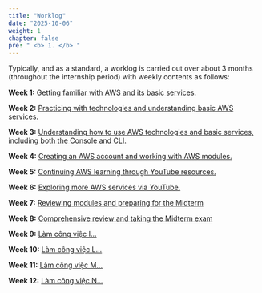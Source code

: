 ```yaml
---
title: "Worklog"
date: "2025-10-06"
weight: 1
chapter: false
pre: " <b> 1. </b> "
---
```


Typically, and as a standard, a worklog is carried out over about 3 months (throughout the internship period) with weekly contents as follows:

**Week 1:** [Getting familiar with AWS and its basic services.](1.1-week1/)

**Week 2:** [Practicing with technologies and understanding basic AWS services.](1.2-week2/)

**Week 3:** [Understanding how to use AWS technologies and basic services, including both the Console and CLI.](1.3-week3/)

**Week 4:** [Creating an AWS account and working with AWS modules.](1.4-week4/)

**Week 5:** [Continuing AWS learning through YouTube resources.](1.5-week5/)

**Week 6:** [Exploring more AWS services via YouTube.](1.6-week6/)

**Week 7:** [Reviewing modules and preparing for the Midterm](1.7-week7/)

**Week 8:** [Comprehensive review and taking the Midterm exam](1.8-week8/)

**Week 9:** [Làm công việc I...](1.9-week9/)

**Week 10:** [Làm công việc L...](1.10-week10/)

**Week 11:** [Làm công việc M...](1.11-week11/)

**Week 12:** [Làm công việc N...](1.12-week12/)